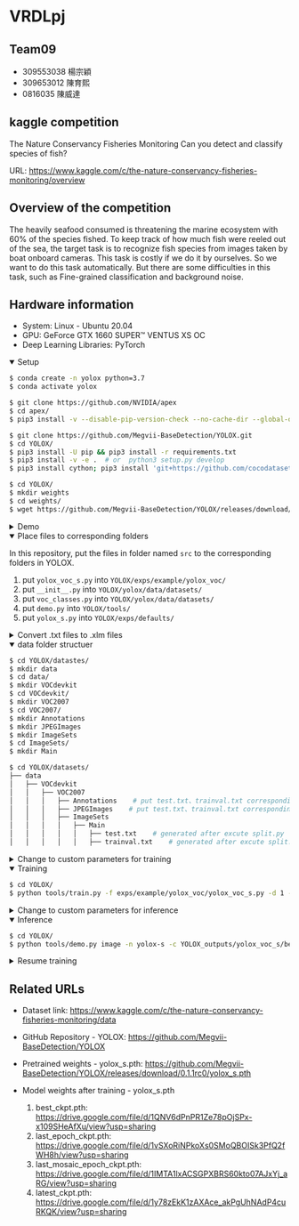 # VRDLpj


## Team09
- 309553038 楊宗穎
- 309653012 陳育熙
- 0816035 陳威達


## kaggle competition
The Nature Conservancy Fisheries Monitoring
Can you detect and classify species of fish?

URL: https://www.kaggle.com/c/the-nature-conservancy-fisheries-monitoring/overview




## Overview of the competition
The heavily seafood consumed is threatening the marine ecosystem with 60% of the species fished. To keep track of how much fish were reeled out of the sea, the target task is to recognize fish species from images taken by boat onboard cameras. This task is costly if we do it by ourselves. So we want to do this task automatically. But there are some difficulties in this task, such as Fine-grained classification and background noise.



## Hardware information
- System: Linux - Ubuntu 20.04
- GPU: GeForce GTX 1660 SUPER™ VENTUS XS OC
- Deep Learning Libraries: PyTorch




<details open>

<summary>Setup</summary>

```bash
$ conda create -n yolox python=3.7
$ conda activate yolox

$ git clone https://github.com/NVIDIA/apex
$ cd apex/
$ pip3 install -v --disable-pip-version-check --no-cache-dir --global-option="--cpp_ext" --global-option="--cuda_ext" ./

$ git clone https://github.com/Megvii-BaseDetection/YOLOX.git
$ cd YOLOX/
$ pip3 install -U pip && pip3 install -r requirements.txt
$ pip3 install -v -e .  # or  python3 setup.py develop
$ pip3 install cython; pip3 install 'git+https://github.com/cocodataset/cocoapi.git#subdirectory=PythonAPI'

$ cd YOLOX/
$ mkdir weights
$ cd weights/
$ wget https://github.com/Megvii-BaseDetection/YOLOX/releases/download/0.1.1rc0/yolox_s.pth
```

</details>




<details>
<summary>Demo</summary>
  
```bash
$ cd YOLOX/
$ python tools/demo.py image -n yolox-s -c weights/yolox_s.pth --path assets/dog.jpg --conf 0.25 --nms 0.45 --tsize 640 --save_result --device gpu
```

</details>




<details open>
<summary>Place files to corresponding folders</summary>
  
In this repository, put the files in folder named `src` to the corresponding folders in YOLOX.
  1. put `yolox_voc_s.py` into `YOLOX/exps/example/yolox_voc/`
  2. put `__init__.py` into `YOLOX/yolox/data/datasets/`
  3. put `voc_classes.py` into `YOLOX/yolox/data/datasets/`
  4. put `demo.py` into `YOLOX/tools/`
  5. put `yolox_s.py` into `YOLOX/exps/defaults/`
  
</details>




<details>
<summary>Convert .txt files to .xlm files</summary>
  
```bash
$ cd YOLOX/datasets/
$ mkdir txt2xml
$ cd txt2xml/
```
  
put `classes.txt` `convert-yolo-to-xml.py` into txt2xml folder
  
```bash
$ python convert-yolo-to-xml.py
>> /home/yuhsi44165/NYCU/G2/VRDL/Final_project/train/txtForm/
>> /home/yuhsi44165/NYCU/G2/VRDL/Final_project/train/classes.txt
```

</details>





<details open>
<summary>data folder structuer</summary>
  
```bash
$ cd YOLOX/datastes/
$ mkdir data
$ cd data/
$ mkdir VOCdevkit
$ cd VOCdevkit/
$ mkdir VOC2007
$ cd VOC2007/
$ mkdir Annotations
$ mkdir JPEGImages
$ mkdir ImageSets
$ cd ImageSets/
$ mkdir Main
```
  
```bash
$ cd YOLOX/datasets/
├── data
│   ├── VOCdevkit
│   │   ├── VOC2007
│   │   │   ├── Annotations    # put test.txt、trainval.txt corresponding .xml files here
│   │   │   ├── JPEGImages    # put test.txt、trainval.txt corresponding .jpg files here
│   │   │   ├── ImageSets
│   │   │   │   ├── Main
│   │   │   │   │   ├── test.txt    # generated after excute split.py
│   │   │   │   │   ├── trainval.txt    # generated after excute split.py
```

</details>






<details>
<summary>Change to custom parameters for training</summary>

1. `yolox_voc_s.py`
  
```bash
$ cd exps/example/yolox_voc/
$ vim yolox_voc_s.py
>> self.num_classes = 8
>> data_dir='/home/yuhsi44165/NYCU/meeting/YOLOX/datasets/data/VOCdevkit',
>> image_sets=[('2007', 'trainval')],
>> data_dir='/home/yuhsi44165/NYCU/meeting/YOLOX/datasets/data/VOCdevkit',
```
  
2. `__init__.py`
  
```bash
$ cd yolox/data/datasets/
$ vim __init__.py
>> from .voc_classes import VOC_CLASSES
```
  
3. `voc_classes.py`
  
```bash
$ cd yolox/data/datasets/
$ vim voc_classes.py
>> VOC_CLASSES = (
>>     "ALB",
>>     "BET",
>>     "DOL",
>>     "LAG",
>>     "NoF",
>>     "OTHER",
>>     "SHARK",
>>     "YFT",
>> )
```

</details>




<details open>

<summary>Training</summary>

```bash
$ cd YOLOX/
$ python tools/train.py -f exps/example/yolox_voc/yolox_voc_s.py -d 1 -b 8 --fp16 -o -c weights/yolox_s.pth
```

</details>




<details>
<summary>Change to custom parameters for inference</summary>

1. `demo.py`
  
```bash
$ cd YOLOX/tools/
$ vim demo.py
>> from yolox.data.datasets import COCO_CLASSES, VOC_CLASSES
>> predictor = Predictor(
       model, exp, VOC_CLASSES, trt_file, decoder,
       args.device, args.fp16, args.legacy,
  )
```
  
2. `yolox_s.py`

```bash
$ cd YOLOX/exps/defaults/
$ vim yolox_s.py
>> self.num_classes = 8
```

</details>




<details open>

<summary>Inference</summary>

```bash
$ cd YOLOX/
$ python tools/demo.py image -n yolox-s -c YOLOX_outputs/yolox_voc_s/best_ckpt.pth --path datasets/test/ --conf 0.25 --nms 0.5 --tsize 640 --save_result --device gpu
```

</details>




<details>

<summary>Resume training</summary>

```bash
$ cd YOLOX/
$ python tools/train.py -f exps/example/yolox_voc/yolox_voc_s.py -d 1 -b 8 --fp16 -o -c YOLOX_outputs/yolox_voc_s/latest_ckpt.pth --resume
```

</details>





## Related URLs

- Dataset link: https://www.kaggle.com/c/the-nature-conservancy-fisheries-monitoring/data

- GitHub Repository - YOLOX: https://github.com/Megvii-BaseDetection/YOLOX

- Pretrained weights - yolox_s.pth: https://github.com/Megvii-BaseDetection/YOLOX/releases/download/0.1.1rc0/yolox_s.pth

- Model weights after training - yolox_s.pth
  1. best_ckpt.pth: https://drive.google.com/file/d/1QNV6dPnPR1Ze78pOjSPx-x109SHeAfXu/view?usp=sharing
  2. last_epoch_ckpt.pth: https://drive.google.com/file/d/1vSXoRiNPkoXs0SMoQBOISk3PfQ2fWH8h/view?usp=sharing
  3. last_mosaic_epoch_ckpt.pth: https://drive.google.com/file/d/1IMTA1lxACSGPXBRS60kto07AJxYj_aRG/view?usp=sharing
  4. latest_ckpt.pth: https://drive.google.com/file/d/1y78zEkK1zAXAce_akPgUhNAdP4cuRKQK/view?usp=sharing
